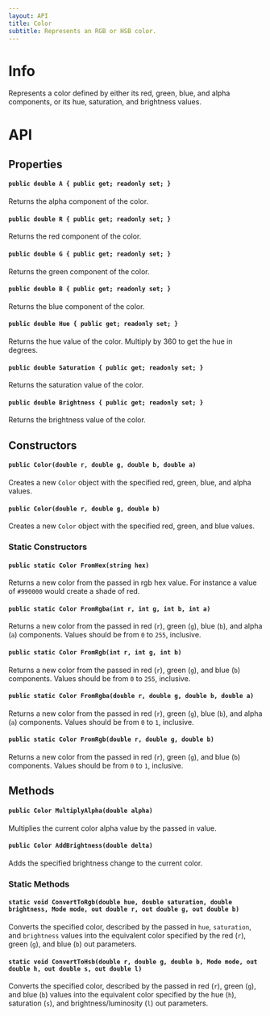 ```yaml
---
layout: API
title: Color
subtitle: Represents an RGB or HSB color.
---
```


# Info

Represents a color defined by either its red, green, blue, and alpha components, or its hue, saturation, and brightness values.

# API

## Properties

#### `public double A { public get; readonly set; }`

Returns the alpha component of the color.

#### `public double R { public get; readonly set; }`

Returns the red component of the color.

#### `public double G { public get; readonly set; }`

Returns the green component of the color.

#### `public double B { public get; readonly set; }`

Returns the blue component of the color.

#### `public double Hue { public get; readonly set; }`

Returns the hue value of the color. Multiply by 360 to get the hue in degrees.


#### `public double Saturation { public get; readonly set; }`

Returns the saturation value of the color.


#### `public double Brightness { public get; readonly set; }`

Returns the brightness value of the color.


## Constructors

#### `public Color(double r, double g, double b, double a)`

Creates a new `Color` object with the specified red, green, blue, and alpha values.

#### `public Color(double r, double g, double b)`

Creates a new `Color` object with the specified red, green, and blue values.

### Static Constructors

#### `public static Color FromHex(string hex)`

Returns a new color from the passed in rgb hex value. For instance a value of `#990000` would create a shade of red.

#### `public static Color FromRgba(int r, int g, int b, int a)`

Returns a new color from the passed in red (`r`), green (`g`), blue (`b`), and alpha (`a`) components. Values should be from `0` to `255`, inclusive.

#### `public static Color FromRgb(int r, int g, int b)`

Returns a new color from the passed in red (`r`), green (`g`), and blue (`b`) components. Values should be from `0` to `255`, inclusive.

#### `public static Color FromRgba(double r, double g, double b, double a)`

Returns a new color from the passed in red (`r`), green (`g`), blue (`b`), and alpha (`a`) components. Values should be from `0` to `1`, inclusive.

#### `public static Color FromRgb(double r, double g, double b)`

Returns a new color from the passed in red (`r`), green (`g`), and blue (`b`) components. Values should be from `0` to `1`, inclusive.



## Methods

#### `public Color MultiplyAlpha(double alpha)`

Multiplies the current color alpha value by the passed in value.

#### `public Color AddBrightness(double delta)`

Adds the specified brightness change to the current color.

### Static Methods

#### `static void ConvertToRgb(double hue, double saturation, double brightness, Mode mode, out double r, out double g, out double b)`

Converts the specified color, described by the passed in `hue`, `saturation`, and `brightness` values into the equivalent color specified by the red (`r`), green (`g`), and blue (`b`) out parameters.

#### `static void ConvertToHsb(double r, double g, double b, Mode mode, out double h, out double s, out double l)`

Converts the specified color, described by the passed in red (`r`), green (`g`), and blue (`b`) values into the equivalent color specified by the hue (`h`), saturation (`s`), and brightness/luminosity (`l`) out parameters.


